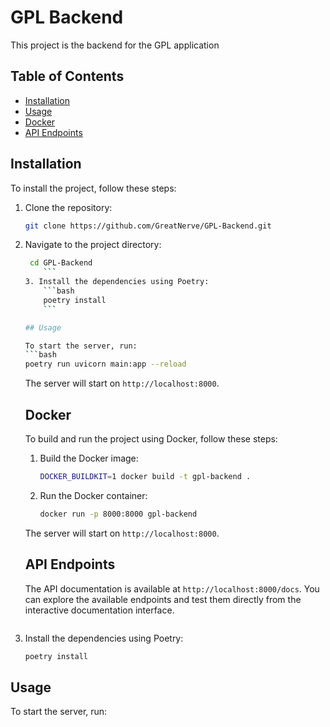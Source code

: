 # GPL Backend

This project is the backend for the GPL application

## Table of Contents

- [Installation](#installation)
- [Usage](#usage)
- [Docker](#docker)
- [API Endpoints](#api-endpoints)

## Installation

To install the project, follow these steps:

1. Clone the repository:
    ```bash
    git clone https://github.com/GreatNerve/GPL-Backend.git
    ```
2. Navigate to the project directory:
    ```bash
     cd GPL-Backend
        ```
    3. Install the dependencies using Poetry:
        ```bash
        poetry install
        ```

    ## Usage

    To start the server, run:
    ```bash
    poetry run uvicorn main:app --reload
    ```

    The server will start on `http://localhost:8000`.

    ## Docker

    To build and run the project using Docker, follow these steps:

    1. Build the Docker image:
        ```bash
        DOCKER_BUILDKIT=1 docker build -t gpl-backend .
        ```
    2. Run the Docker container:
        ```bash
        docker run -p 8000:8000 gpl-backend
        ```

    The server will start on `http://localhost:8000`.

    ## API Endpoints

    The API documentation is available at `http://localhost:8000/docs`. You can explore the available endpoints and test them directly from the interactive documentation interface.
    ```
3. Install the dependencies using Poetry:
    ```bash
    poetry install
    ```

## Usage

To start the server, run:
